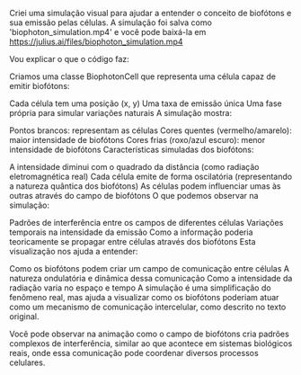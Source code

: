 Criei uma simulação visual para ajudar a entender o conceito de biofótons e sua emissão pelas células. A simulação foi salva como 'biophoton_simulation.mp4' e você pode baixá-la em https://julius.ai/files/biophoton_simulation.mp4

Vou explicar o que o código faz:

Criamos uma classe BiophotonCell que representa uma célula capaz de emitir biofótons:

Cada célula tem uma posição (x, y)
Uma taxa de emissão única
Uma fase própria para simular variações naturais
A simulação mostra:

Pontos brancos: representam as células
Cores quentes (vermelho/amarelo): maior intensidade de biofótons
Cores frias (roxo/azul escuro): menor intensidade de biofótons
Características simuladas dos biofótons:

A intensidade diminui com o quadrado da distância (como radiação eletromagnética real)
Cada célula emite de forma oscilatória (representando a natureza quântica dos biofótons)
As células podem influenciar umas às outras através do campo de biofótons
O que podemos observar na simulação:

Padrões de interferência entre os campos de diferentes células
Variações temporais na intensidade da emissão
Como a informação poderia teoricamente se propagar entre células através dos biofótons
Esta visualização nos ajuda a entender:

Como os biofótons podem criar um campo de comunicação entre células
A natureza ondulatória e dinâmica dessa comunicação
Como a intensidade da radiação varia no espaço e tempo
A simulação é uma simplificação do fenômeno real, mas ajuda a visualizar como os biofótons poderiam atuar como um mecanismo de comunicação intercelular, como descrito no texto original.

Você pode observar na animação como o campo de biofótons cria padrões complexos de interferência, similar ao que acontece em sistemas biológicos reais, onde essa comunicação pode coordenar diversos processos celulares.
